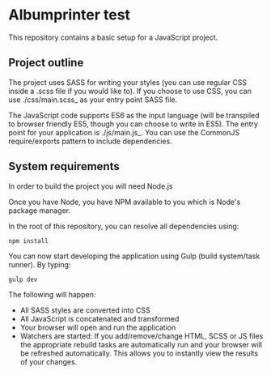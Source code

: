 # Albumprinter test

This repository contains a basic setup for a JavaScript project.

## Project outline

The project uses SASS for writing your styles (you can use regular
CSS inside a .scss file if you would like to). If you choose to use CSS,
you can use ./css/main.scss_ as your entry point SASS file.

The JavaScript code supports ES6 as the input language (will be transpiled
to browser friendly ES5, though you can choose to write in ES5). The
entry point for your application is ./js/main.js_. You can use the
CommonJS require/exports pattern to include dependencies.

## System requirements

In order to build the project you will need Node.js

Once you have Node, you have NPM available to you which is Node's
package manager.

In the root of this repository, you can resolve all dependencies using:

    npm install
    
You can now start developing the application using Gulp (build system/task
runner). By typing:

    gulp dev
    
The following will happen:

 * All SASS styles are converted into CSS
 * All JavaScript is concatenated and transformed
 * Your browser will open and run the application
 * Watchers are started:
   If you add/remove/change HTML, SCSS or JS files the
   appropriate rebuild tasks are automatically run and your browser will
   be refreshed automatically. This allows you to instantly view the
   results of your changes.
